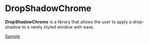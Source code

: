 # DropShadowChrome
***DropShadowChrome*** is a library that allows the user to apply a drop-shadow to a newly styled window with ease.

[Sample](Images/DropShadowChrome.png)
